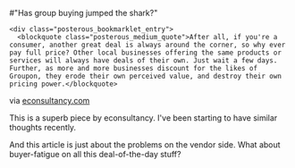 #"Has group buying jumped the shark?"


    <div class="posterous_bookmarklet_entry">
      <blockquote class="posterous_medium_quote">After all, if you're a consumer, another great deal is always around the corner, so why ever pay full price? Other local businesses offering the same products or services will always have deals of their own. Just wait a few days. Further, as more and more businesses discount for the likes of Groupon, they erode their own perceived value, and destroy their own pricing power.</blockquote>

<div class="posterous_quote_citation">via <a href="http://econsultancy.com/uk/blog/6729-group-buying-has-jumped-the-shark?utm_medium=email&amp;utm_source=topic">econsultancy.com</a></div>
    <p>This is a superb piece by econsultancy. I've been starting to have similar thoughts recently. 
</p><p>And this article is just about the problems on the vendor side. What about buyer-fatigue on all this deal-of-the-day stuff?</p></div>
  